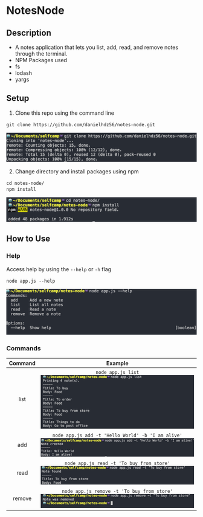 # NotesNode

## Description
* A notes application that lets you list, add, read, and remove notes through the terminal.
* NPM Packages used
 * fs
 * lodash
 * yargs
 
## Setup 
1. Clone this repo using the command line
```shellSession
git clone https://github.com/danielhdz56/notes-node.git
```
![clone](/images/cloneRepo.png?raw=true "Clone")

2. Change directory and install packages using npm 
```shellSession
cd notes-node/
npm install
```
![npmInstall](/images/npmInstall.png?raw=true "Install")

## How to Use
### Help
Access help by using the `--help` or `-h` flag
```shellSession
node app.js --help
```
![help](/images/help.png?raw=true "Help")

### Commands  

Command | Example
 :---: | :---:
list | `node app.js list` ![list](/images/list.png?raw=true "List")
add | `node app.js add -t 'Hello World' -b 'I am alive'` ![add](/images/add.png?raw=true "Add")
read | `node app.js read -t 'To buy from store'` ![read](/images/read.png?raw=true "Read")
remove | `node app.js remove -t 'To buy from store'` ![remove](/images/remove.png?raw=true "Remove")